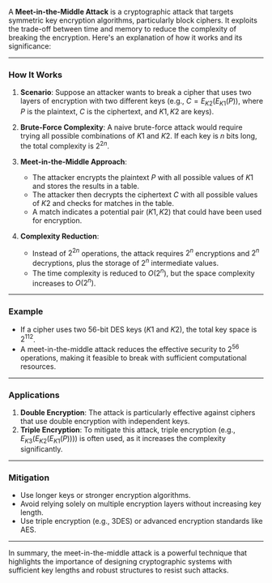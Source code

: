 A **Meet-in-the-Middle Attack** is a cryptographic attack that targets symmetric key encryption algorithms, particularly block ciphers. It exploits the trade-off between time and memory to reduce the complexity of breaking the encryption. Here's an explanation of how it works and its significance:

---

### **How It Works**
1. **Scenario**: Suppose an attacker wants to break a cipher that uses two layers of encryption with two different keys (e.g., $C = E_{K2}(E_{K1}(P))$, where $P$ is the plaintext, $C$ is the ciphertext, and $K1, K2$ are keys).

2. **Brute-Force Complexity**: A naive brute-force attack would require trying all possible combinations of $K1$ and $K2$. If each key is $n$ bits long, the total complexity is $2^{2n}$.

3. **Meet-in-the-Middle Approach**:
   - The attacker encrypts the plaintext $P$ with all possible values of $K1$ and stores the results in a table.
   - The attacker then decrypts the ciphertext $C$ with all possible values of $K2$ and checks for matches in the table.
   - A match indicates a potential pair $(K1, K2)$ that could have been used for encryption.

4. **Complexity Reduction**:
   - Instead of $2^{2n}$ operations, the attack requires $2^n$ encryptions and $2^n$ decryptions, plus the storage of $2^n$ intermediate values.
   - The time complexity is reduced to $O(2^n)$, but the space complexity increases to $O(2^n)$.

---

### **Example**
- If a cipher uses two 56-bit DES keys ($K1$ and $K2$), the total key space is $2^{112}$.
- A meet-in-the-middle attack reduces the effective security to $2^{56}$ operations, making it feasible to break with sufficient computational resources.

---

### **Applications**
1. **Double Encryption**: The attack is particularly effective against ciphers that use double encryption with independent keys.
2. **Triple Encryption**: To mitigate this attack, triple encryption (e.g., $E_{K3}(E_{K2}(E_{K1}(P)))$) is often used, as it increases the complexity significantly.

---

### **Mitigation**
- Use longer keys or stronger encryption algorithms.
- Avoid relying solely on multiple encryption layers without increasing key length.
- Use triple encryption (e.g., 3DES) or advanced encryption standards like AES.

---

In summary, the meet-in-the-middle attack is a powerful technique that highlights the importance of designing cryptographic systems with sufficient key lengths and robust structures to resist such attacks.
